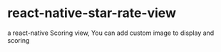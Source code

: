 # react-native-star-rate-view
a react-native Scoring view, You can add custom image to display and  scoring 
